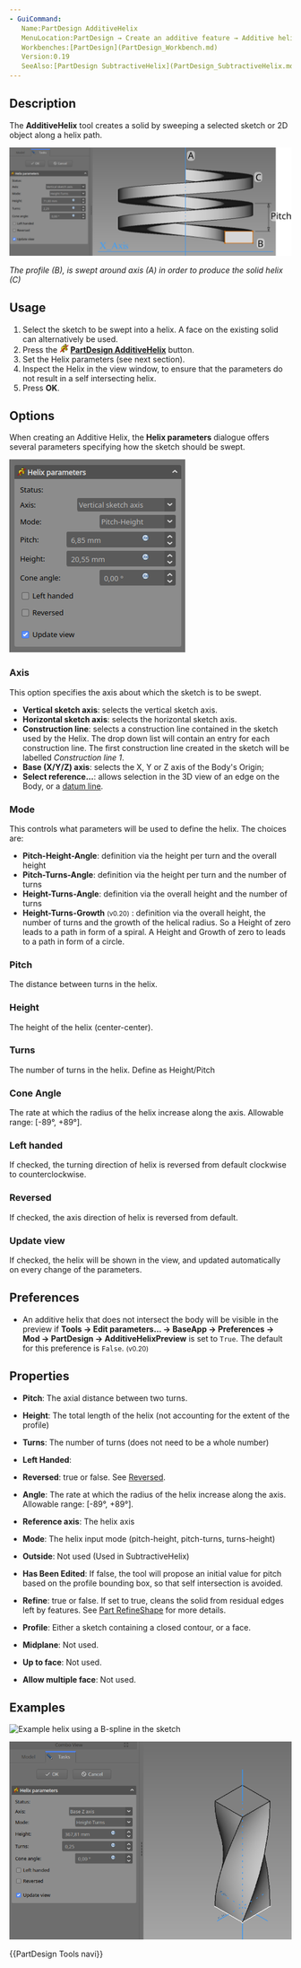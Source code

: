 ```yaml
---
- GuiCommand:
   Name:PartDesign AdditiveHelix
   MenuLocation:PartDesign → Create an additive feature → Additive helix
   Workbenches:[PartDesign](PartDesign_Workbench.md)
   Version:0.19
   SeeAlso:[PartDesign SubtractiveHelix](PartDesign_SubtractiveHelix.md)
---
```


## Description

The **AdditiveHelix** tool creates a solid by sweeping a selected sketch or 2D object along a helix path.

 ![](images/PartDesign_AdditiveHelix_example_overview.png ) 

*The profile (B), is swept around axis (A) in order to produce the solid helix (C)*

## Usage

1.  Select the sketch to be swept into a helix. A face on the existing solid can alternatively be used.
2.  Press the **<img src="images/PartDesign_AdditiveHelix.svg" width=16px> [PartDesign AdditiveHelix](PartDesign_AdditiveHelix.md)** button.
3.  Set the Helix parameters (see next section).
4.  Inspect the Helix in the view window, to ensure that the parameters do not result in a self intersecting helix.
5.  Press **OK**.

## Options

When creating an Additive Helix, the **Helix parameters** dialogue offers several parameters specifying how the sketch should be swept.

 ![](images/PartDesign_AdditiveHelix_taskpanel.png ) 

### Axis

This option specifies the axis about which the sketch is to be swept.

-   **Vertical sketch axis**: selects the vertical sketch axis.
-   **Horizontal sketch axis**: selects the horizontal sketch axis.
-   **Construction line**: selects a construction line contained in the sketch used by the Helix. The drop down list will contain an entry for each construction line. The first construction line created in the sketch will be labelled *Construction line 1*.
-   **Base (X/Y/Z) axis**: selects the X, Y or Z axis of the Body\'s Origin;
-   **Select reference\...**: allows selection in the 3D view of an edge on the Body, or a [datum line](PartDesign_Line.md).

### Mode

This controls what parameters will be used to define the helix. The choices are:

-   **Pitch-Height-Angle**: definition via the height per turn and the overall height
-   **Pitch-Turns-Angle**: definition via the height per turn and the number of turns
-   **Height-Turns-Angle**: definition via the overall height and the number of turns
-   **Height-Turns-Growth** <small>(v0.20)</small> : definition via the overall height, the number of turns and the growth of the helical radius. So a Height of zero leads to a path in form of a spiral. A Height and Growth of zero to leads to a path in form of a circle.

### Pitch

The distance between turns in the helix.

### Height

The height of the helix (center-center).

### Turns

The number of turns in the helix. Define as Height/Pitch

### Cone Angle 

The rate at which the radius of the helix increase along the axis. Allowable range: \[-89°, +89°\].

### Left handed 

If checked, the turning direction of helix is reversed from default clockwise to counterclockwise.

### Reversed

If checked, the axis direction of helix is reversed from default.

### Update view 

If checked, the helix will be shown in the view, and updated automatically on every change of the parameters.

## Preferences

-   An additive helix that does not intersect the body will be visible in the preview if **Tools → Edit parameters... → BaseApp → Preferences → Mod → PartDesign → AdditiveHelixPreview** is set to `True`. The default for this preference is `False`. <small>(v0.20)</small> 

## Properties

-    **Pitch**: The axial distance between two turns.

-    **Height**: The total length of the helix (not accounting for the extent of the profile)

-    **Turns**: The number of turns (does not need to be a whole number)

-    **Left Handed**:

-    **Reversed**: true or false. See [Reversed](#Reversed.md).

-    **Angle**: The rate at which the radius of the helix increase along the axis. Allowable range: \[-89°, +89°\].

-    **Reference axis**: The helix axis

-    **Mode**: The helix input mode (pitch-height, pitch-turns, turns-height)

-    **Outside**: Not used (Used in SubtractiveHelix)

-    **Has Been Edited**: If false, the tool will propose an initial value for pitch based on the profile bounding box, so that self intersection is avoided.

-    **Refine**: true or false. If set to true, cleans the solid from residual edges left by features. See [Part RefineShape](Part_RefineShape.md) for more details.

-    **Profile**: Either a sketch containing a closed contour, or a face.

-    **Midplane**: Not used.

-    **Up to face**: Not used.

-    **Allow multiple face**: Not used.

## Examples

  ![Example helix using a [B-spline](images/Sketcher_CreateBSpline.md) in the sketch](PartDesign_AdditiveHelix_example_bspline.png )

![Example helix where the helix axis is normal to the sketch plane resulting in a \"Pad with twist\" effect.](images/PartDesign_AdditiveHelix_example_twisting_pad.png )  




 {{PartDesign Tools navi}} 
